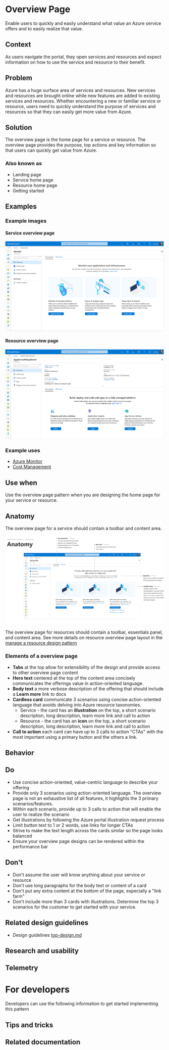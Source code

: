 <a name="overview-page"></a>
# Overview Page
Enable users to quickly and easily understand what value an Azure service offers and to easily realize that value.

<a name="overview-page-context"></a>
## Context
As users navigate the portal, they open services and resources and expect information on how to use the service and resource to their benefit.

<a name="overview-page-problem"></a>
## Problem
Azure has a huge surface area of services and resources.  New services and resources are brought online while new features are added to existing services and resources.  Whether encountering a new or familiar service or resource, users need to quickly understand the purpose of services and resources so that they can easily get more value from Azure.

<a name="overview-page-solution"></a>
## Solution
The overview page is the home page for a service or resource. The overview page provides the purpose, top actions and key information so that users can quickly get value from Azure.

<a name="overview-page-solution-also-known-as"></a>
### Also known as

- Landing page
- Service home page
- Resource home page
- Getting started

<a name="overview-page-examples"></a>
## Examples

<a name="overview-page-examples-example-images"></a>
### Example images

<a name="overview-page-examples-example-images-service-overview-page"></a>
#### Service overview page
<div style="max-width:800px">
<img alttext="Azure Monitor overview page" src="../media/design-patterns-page-overview/monitor.png"  />
</div>

<a name="overview-page-examples-example-images-resource-overview-page"></a>
#### Resource overview page
<div style="max-width:800px">
<img alttext="Overview page anatomy" src="../media/design-patterns-page-overview/resource-overview-page.png"  />
</div>

<a name="overview-page-examples-example-uses"></a>
### Example uses
<ul>
<li><a href="https://ms.portal.azure.com/#blade/Microsoft_Azure_Monitoring/AzureMonitoringBrowseBlade/overview" target="_blank">Azure Monitor</a></li>
<li><a href="https://ms.portal.azure.com/#blade/Microsoft_Azure_CostManagement/Menu/overview" target="_blank">Cost Management</a></li>

</ul>

<a name="overview-page-use-when"></a>
## Use when
Use the overview page pattern when you are designing the home page for your service or resource.

<a name="overview-page-anatomy"></a>
## Anatomy
The overview page for a service should contain a toolbar and content area.
<div style="max-width:800px">
<img alttext="Overview page anatomy" src="../media/design-patterns-page-overview/overview-page-anatomy.png"  />
</div>

The overview page for resources should contain a toolbar, essentials panel, and content area.  See more details on resource overview page layout in the [manage a resource design pattern](portalfx-design-resource-manage.md)
<!-- NEED anatomy for resource or a frameless anatomy that is just the content area but still show variance if illustrations and icons -->

<a name="overview-page-anatomy-elements-of-a-overview-page"></a>
### Elements of a overview page
* **Tabs** at the top allow for extensibility of the design and provide access to other overview page content
* **Hero text** centered at the top of the content area concisely communicates the offerings value in action-oriented language.
* **Body text** a more verbose description of the offering that should include a **Learn more** link to docs
* **Cardless card** communicate 3 scenarios using concise action-oriented language that avoids delving into Azure resource taxonomies.
    * Service - the card has an **illustration** on the top, a short scenario description, long description, learn more link and call to action
    * Resource - the card has an **icon** on the top, a short scenario description, long description, learn more link and call to action
* **Call to action** each card can have up to 3 calls to action "CTAs" with the most important using a primary button and the others a link.

<a name="overview-page-behavior"></a>
## Behavior
<!-- Description of overall behavior -->

<a name="overview-page-do"></a>
## Do
* Use concise action-oriented, value-centric language to describe your offering
* Provide only 3 scenarios using action-oriented language.  The overview page is not an exhaustive list of all features, it highlights the 3 primary scenarios/features.
* Within each scenario, provide up to 3 calls to action that will enable the user to realize the scenario
* Get illustrations by following the Azure portal illustration request process
* Limit button text to 1 or 2 words, use links for longer CTAs
* Strive to make the text length across the cards similar so the page looks balanced
* Ensure your overview page designs can be rendered within the performance bar


<a name="overview-page-don-t"></a>
## Don&#39;t
* Don't assume the user will know anything about your service or resource
* Don't use long paragraphs for the body text or content of a card
* Don't put any extra content at the bottom of the page, especially a "link farm"
* Don't include more than 3 cards with illustrations.  Determine the top 3 scenarios for the customer to get started with your service.

<a name="overview-page-related-design-guidelines"></a>
## Related design guidelines

* Design guidelines [top-design.md](top-design.md)

<a name="overview-page-research-and-usability"></a>
## Research and usability
<!-- Links to the research for the solution -->

<a name="overview-page-telemetry"></a>
## Telemetry
<!-- Links to portal telemetry showing the solution usage -->

<a name="for-developers"></a>
# For developers
Developers can use the following information to get started implementing this pattern

<a name="for-developers-tips-and-tricks"></a>
## Tips and tricks
<!-- Bulleted list of tips and tricks for developers -->

<a name="for-developers-related-documentation"></a>
## Related documentation
<!-- Links to related developer docs -->
